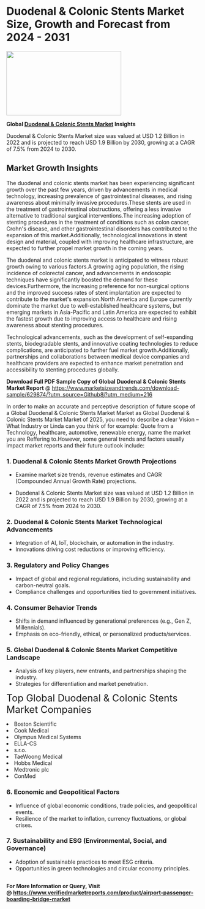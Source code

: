 <H1>Duodenal & Colonic Stents Market Size, Growth and Forecast from 2024 - 2031</H1><img class="aligncenter size-medium wp-image-584254" src="https://thirdeyenews.in/wp-content/uploads/2024/09/Global-Market-Research-300x168.jpeg" alt="" width="300" height="168" /><p><strong>Global&nbsp;<a href="https://www.marketsizeandtrends.com/download-sample/629874/?utm_source=Github8j?utm_medium=216">Duodenal & Colonic Stents Market</a> Insights</strong></p><p>Duodenal & Colonic Stents Market size was valued at USD 1.2 Billion in 2022 and is projected to reach USD 1.9 Billion by 2030, growing at a CAGR of 7.5% from 2024 to 2030.</p><p><h2>Market Growth Insights</h2> <p>The duodenal and colonic stents market has been experiencing significant growth over the past few years, driven by advancements in medical technology, increasing prevalence of gastrointestinal diseases, and rising awareness about minimally invasive procedures.These stents are used in the treatment of gastrointestinal obstructions, offering a less invasive alternative to traditional surgical interventions.The increasing adoption of stenting procedures in the treatment of conditions such as colon cancer, Crohn's disease, and other gastrointestinal disorders has contributed to the expansion of this market.Additionally, technological innovations in stent design and material, coupled with improving healthcare infrastructure, are expected to further propel market growth in the coming years.</p> <p>The duodenal and colonic stents market is anticipated to witness robust growth owing to various factors.A growing aging population, the rising incidence of colorectal cancer, and advancements in endoscopic techniques have significantly boosted the demand for these devices.Furthermore, the increasing preference for non-surgical options and the improved success rates of stent implantation are expected to contribute to the market's expansion.North America and Europe currently dominate the market due to well-established healthcare systems, but emerging markets in Asia-Pacific and Latin America are expected to exhibit the fastest growth due to improving access to healthcare and rising awareness about stenting procedures.</p> <p>Technological advancements, such as the development of self-expanding stents, biodegradable stents, and innovative coating technologies to reduce complications, are anticipated to further fuel market growth.Additionally, partnerships and collaborations between medical device companies and healthcare providers are expected to enhance market penetration and accessibility to stenting procedures globally.</p> <p><span class=""><strong>Download Full PDF Sample Copy of Global Duodenal & Colonic Stents Market Report</strong> @ <a href="https://www.marketsizeandtrends.com/download-sample/629874/?utm_source=Github8j?utm_medium=216" target="_blank">https://www.marketsizeandtrends.com/download-sample/629874/?utm_source=Github8j?utm_medium=216</a></span></p><p>In order to make an accurate and perceptive description of future scope of a Global&nbsp;Duodenal & Colonic Stents Market Market as Global&nbsp;Duodenal & Colonic Stents Market Market of 2025, you need to describe a clear Vision &ndash; What Industry or Linda can you think of for example: Quote from a Technology, healthcare, automotive, renewable energy, name the market you are Reffering to.However, some general trends and factors usually impact market reports and their future outlook include:</p><h3>1.&nbsp;<strong>Duodenal & Colonic Stents Market Growth Projections</strong></h3><ul><li>Examine market size trends, revenue estimates and CAGR (Compounded Annual Growth Rate) projections.</li><li><p>Duodenal & Colonic Stents Market size was valued at USD 1.2 Billion in 2022 and is projected to reach USD 1.9 Billion by 2030, growing at a CAGR of 7.5% from 2024 to 2030.</p></li></ul><h3>2.&nbsp;<strong>Duodenal & Colonic Stents Market Technological Advancements</strong></h3><ul><li>Integration of AI, IoT, blockchain, or automation in the industry.</li><li>Innovations driving cost reductions or improving efficiency.</li></ul><h3>3.&nbsp;<strong>Regulatory and Policy Changes</strong></h3><ul><li>Impact of global and regional regulations, including sustainability and carbon-neutral goals.</li><li>Compliance challenges and opportunities tied to government initiatives.</li></ul><h3>4.&nbsp;<strong>Consumer Behavior Trends</strong></h3><ul><li>Shifts in demand influenced by generational preferences (e.g., Gen Z, Millennials).</li><li>Emphasis on eco-friendly, ethical, or personalized products/services.</li></ul><h3>5.&nbsp;<strong>Global Duodenal & Colonic Stents Market Competitive Landscape</strong></h3><ul><li>Analysis of key players, new entrants, and partnerships shaping the industry.</li><li>Strategies for differentiation and market penetration.</li></ul><p data-pm-slice="1 1 []"><span style="color: inherit; font-family: inherit; font-size: 25px;">Top Global Duodenal & Colonic Stents Market Companies</span></p><div class="" data-test-id=""><p><li>Boston Scientific</li><li> Cook Medical</li><li> Olympus Medical Systems</li><li> ELLA-CS</li><li> s.r.o.</li><li> TaeWoong Medical</li><li> Hobbs Medical</li><li> Medtronic plc</li><li> ConMed</li></p></div><h3>6.&nbsp;<strong>Economic and Geopolitical Factors</strong></h3><ul><li>Influence of global economic conditions, trade policies, and geopolitical events.</li><li>Resilience of the market to inflation, currency fluctuations, or global crises.</li></ul><h3>7.&nbsp;<strong>Sustainability and ESG (Environmental, Social, and Governance)</strong></h3><ul><li>Adoption of sustainable practices to meet ESG criteria.</li><li>Opportunities in green technologies and circular economy principles.</li></ul><h2><strong style="font-size: 14px;">For More Information or Query, Visit @&nbsp;</strong><a style="background-color: #ffffff; font-size: 14px;" href="https://www.marketsizeandtrends.com/report/duodenal-colonic-stents-market/" target="_blank">https://www.verifiedmarketreports.com/product/airport-passenger-boarding-bridge-market</a></h2>